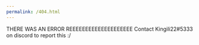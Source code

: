 ```yaml
---
permalink: /404.html
---
```

THERE WAS AN ERROR REEEEEEEEEEEEEEEEEEEE
Contact Kingili22#5333 on discord to report this :/
